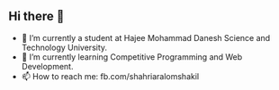 ## Hi there 👋


- 🔭 I’m currently a student at Hajee Mohammad Danesh Science and Technology University.
- 🌱 I’m currently learning Competitive Programming and Web Development.
- 📫 How to reach me: fb.com/shahriaralomshakil


